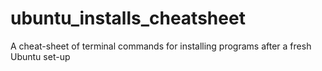 # ubuntu_installs_cheatsheet
A cheat-sheet of terminal commands for installing programs after a fresh Ubuntu set-up
